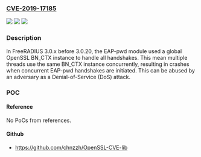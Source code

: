 ### [CVE-2019-17185](https://cve.mitre.org/cgi-bin/cvename.cgi?name=CVE-2019-17185)
![](https://img.shields.io/static/v1?label=Product&message=n%2Fa&color=blue)
![](https://img.shields.io/static/v1?label=Version&message=n%2Fa&color=blue)
![](https://img.shields.io/static/v1?label=Vulnerability&message=n%2Fa&color=brighgreen)

### Description

In FreeRADIUS 3.0.x before 3.0.20, the EAP-pwd module used a global OpenSSL BN_CTX instance to handle all handshakes. This mean multiple threads use the same BN_CTX instance concurrently, resulting in crashes when concurrent EAP-pwd handshakes are initiated. This can be abused by an adversary as a Denial-of-Service (DoS) attack.

### POC

#### Reference
No PoCs from references.

#### Github
- https://github.com/chnzzh/OpenSSL-CVE-lib

